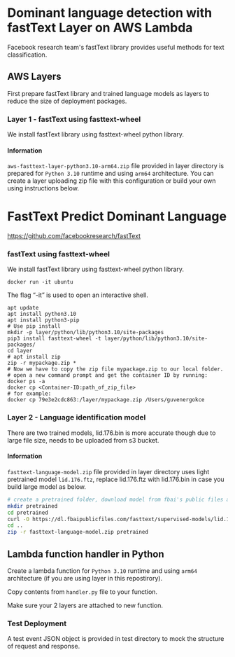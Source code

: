 # Dominant language detection with fastText Layer on AWS Lambda
Facebook research team's fastText library provides useful methods for text classification.

## AWS Layers
First prepare fastText library and trained language models as layers to reduce the size of deployment packages.

### Layer 1 - fastText using fasttext-wheel
We install fastText library using fasttext-wheel python library.

#### Information
`aws-fasttext-layer-python3.10-arm64.zip` file provided in layer directory is prepared for `Python 3.10` runtime and using `arm64` architecture.
You can create a layer uploading zip file with this configuration or build your own using instructions below.

# FastText Predict Dominant Language
https://github.com/facebookresearch/fastText

### fastText using fasttext-wheel
We install fastText library using fasttext-wheel python library.

```console
docker run -it ubuntu
```
The flag “-it” is used to open an interactive shell.

```console
apt update
apt install python3.10
apt install python3-pip
# Use pip install
mkdir -p layer/python/lib/python3.10/site-packages
pip3 install fasttext-wheel -t layer/python/lib/python3.10/site-packages/
cd layer
# apt install zip
zip -r mypackage.zip *
# Now we have to copy the zip file mypackage.zip to our local folder.
# open a new command prompt and get the container ID by running:
docker ps -a
docker cp <Container-ID:path_of_zip_file>
# for example:
docker cp 79e3e2cdc863:/layer/mypackage.zip /Users/guvenergokce
```


### Layer 2 - Language identification model

There are two trained models, lid.176.bin is more accurate though due to large file size, needs to be uploaded from s3 bucket.

#### Information
`fasttext-language-model.zip` file provided in layer directory uses light pretrained model `lid.176.ftz`, replace lid.176.ftz with lid.176.bin in case you build large model as below.

```bash
# create a pretrained folder, download model from fbai's public files and zip folder.
mkdir pretrained
cd pretrained
curl -O https://dl.fbaipublicfiles.com/fasttext/supervised-models/lid.176.bin
cd ..
zip -r fasttext-language-model.zip pretrained
```

## Lambda function handler in Python
Create a lambda function for `Python 3.10` runtime and using `arm64` architecture (if you are using layer in this repostirory).

Copy contents from `handler.py` file to your function.

Make sure your 2 layers are attached to new function.

### Test Deployment
A test event JSON object is provided in test directory to mock the structure of request and response.
